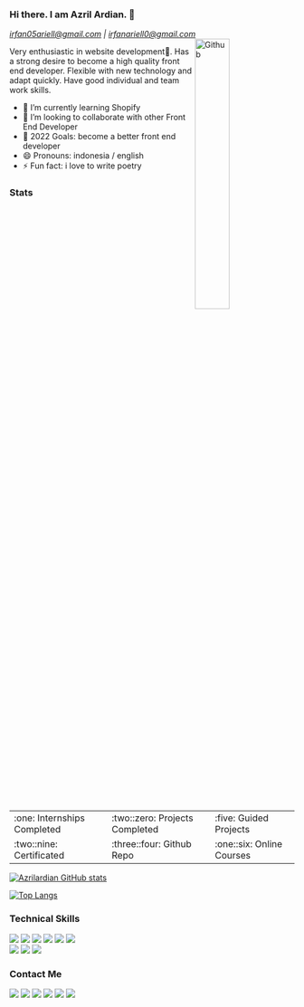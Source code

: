 ### Hi there. I am Azril Ardian. 👋
*irfan05ariell@gmail.com \| irfanariell0@gmail.com*
<img width="35%" align="right" alt="Github" src="https://user-images.githubusercontent.com/48678280/88862734-4903af80-d201-11ea-968b-9c939d88a37c.gif" />

Very enthusiastic in website development💙. Has a strong desire to become a high quality front end developer. Flexible with new technology and adapt quickly. Have good individual and team work skills.

-   🌱 I’m currently learning Shopify
-   👯 I’m looking to collaborate with other Front End Developer
-   🥅 2022 Goals: become a better front end developer
-   😄 Pronouns: indonesia / english
-   ⚡ Fun fact: i love to write poetry

### Stats
<table>
  <tr>
    <td> :one: Internships Completed </td>
    <td> :two::zero: Projects Completed </td>
    <td>  :five: Guided Projects  </td>
  </tr>
  <tr>
    <td>  :two::nine: Certificated  </td>
    <td>  :three::four: Github Repo </td>
    <td>  :one::six: Online Courses  </td>
  </tr>
</table>

[![Azrilardian GitHub stats](https://github-readme-stats.vercel.app/api?username=azrilardian&show_icons=true)](https://github.com/anuraghazra/github-readme-stats)

[![Top Langs](https://github-readme-stats.vercel.app/api/top-langs/?username=azrilardian&layout=compact)](https://github.com/anuraghazra/github-readme-stats)


### Technical Skills
<img src = "https://img.shields.io/badge/-HTML5-E34F26?style=flat&logo=html5&logoColor=white"> <img src = "https://img.shields.io/badge/-CSS3-1572B6?style=flat&logo=css3&logoColor=white"> <img src="https://img.shields.io/badge/-Bootstrap-563D7C?style=flat&logo=bootstrap&logoColor=white"> <img src="https://img.shields.io/badge/-JavaScript-black?style=flat&logo=javascript&logoColor=eed718">
<img src="https://img.shields.io/badge/-React-161616?style=flat&logo=react&logoColor=00d9ff">
<img src="https://img.shields.io/badge/-Problem%20Solving-ffa804?style=flat"> </br>
<img src="https://img.shields.io/badge/-Microsoft%20Word-164ead?style=flat&logo=microsoft%20word"> <img src="https://img.shields.io/badge/-Microsoft%20Excel-026f39?style=flat&logo=microsoft%20excel"> <img src="https://img.shields.io/badge/-Microsoft%20PowerPoint-b9361a?style=flat&logo=microsoft%20powerpoint">

### Contact Me

[<img src="https://img.shields.io/badge/gmail-red.svg?&style=for-the-badge&logo=gmail&logoColor=white" />](mailto:irfan05ariell@gmail.com) [<img src="https://img.shields.io/badge/twitter-%231DA1F2.svg?&style=for-the-badge&logo=twitter&logoColor=white" />](https://twitter.com/azrilardian) [<img src="https://img.shields.io/badge/linkedin-%230077B5.svg?&style=for-the-badge&logo=linkedin&logoColor=white" />](https://www.linkedin.com/in/azril-ardian-03b7471a7/) [<img src = "https://img.shields.io/badge/instagram-%23E4405F.svg?&style=for-the-badge&logo=instagram&logoColor=white">](https://www.instagram.com/hi_reeve) [<img src = "https://img.shields.io/badge/facebook-%231877F2.svg?&style=for-the-badge&logo=facebook&logoColor=white">](https://www.facebook.com/azril.ardian.1/) [<img src ="https://img.shields.io/badge/Website-Azrilardian-blue.svg?&style=for-the-badge">](https://azrilardian.vercel.app/)
